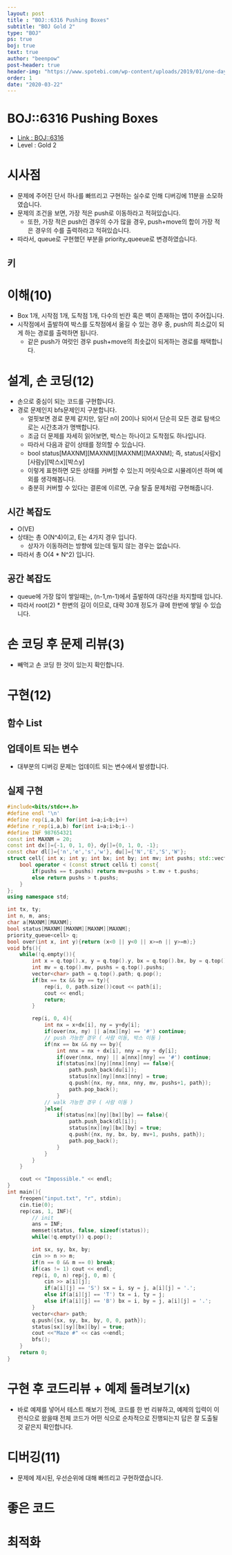 ```yaml
---
layout: post
title : "BOJ::6316 Pushing Boxes"
subtitle: "BOJ Gold 2"
type: "BOJ"
ps: true
boj: true
text: true
author: "beenpow"
post-header: true
header-img: "https://www.spotebi.com/wp-content/uploads/2019/01/one-day-day-one-workout-motivation-spotebi.jpg"
order: 1
date: "2020-03-22"
---
```


# BOJ::6316 Pushing Boxes
- [Link : BOJ::6316](https://www.acmicpc.net/problem/6316)
- Level : Gold 2

# 시사점
- 문제에 주어진 단서 하나를 빠뜨리고 구현하는 실수로 인해 디버깅에 11분을 소모하였습니다.
- 문제의 조건을 보면, 가장 적은 push로 이동하라고 적혀있습니다.
  - 또한, 가장 적은 push인 경우의 수가 많을 경우, push+move의 합이 가장 적은 경우의 수를 출력하라고
    적혀있습니다.
- 따라서, queue로 구현했던 부분을 priority_queeue로 변경하였습니다.

## 키

# 이해(10)
- Box 1개, 시작점 1개, 도착점 1개, 다수의 빈칸 혹은 벽이 존재하는 맵이 주어집니다.
- 시작점에서 출발하여 박스를 도착점에서 옮길 수 있는 경우 중, push의 최소값이 되게 하는 경로를
  출력하면 됩니다.
  - 같은 push가 여럿인 경우 push+move의 최솟값이 되게하는 경로를 채택합니다.


# 설계, 손 코딩(12)
- 손으로 중심이 되는 코드를 구현합니다.
- 경로 문제인지 bfs문제인지 구분합니다.
  - 얼핏보면 경로 문제 같지만, 일단 n이 20이나 되어서 단순히 모든 경로 탐색으로는 시간초과가
    명백합니다.
  - 조금 더 문제를 자세히 읽어보면, 박스는 하나이고 도착점도 하나입니다.
  - 따라서 다음과 같이 상태를 정의할 수 있습니다.
  - bool status[MAXNM][MAXNM][MAXNM][MAXNM]; 즉, status[사람x][사람y][박스x][박스y]
  - 이렇게 표현하면 모든 상태를 커버할 수 있는지 머릿속으로 시뮬레이션 하며 예외를 생각해봅니다.
  - 충분히 커버할 수 있다는 결론에 이르면, 구슬 탈출 문제처럼 구현해줍니다.

## 시간 복잡도
- O(VE)
- 상태는 총 O(N^4)이고, E는 4가지 경우 입니다.
  - 상자가 이동하려는 방향에 있는데 밀지 않는 경우는 없습니다.
- 따라서 총 O(4 * N^2) 입니다.

## 공간 복잡도
- queue에 가장 많이 쌓일때는, (n-1,m-1)에서 출발하여 대각선을 차지할때 입니다.
- 따라서 root(2) *  한변의 길이 이므로, 대략 30개 정도가 큐에 한번에 쌓일 수 있습니다.

# 손 코딩 후 문제 리뷰(3)
- 빼먹고 손 코딩 한 것이 있는지 확인합니다.

# 구현(12)

## 함수 List 

## 업데이트 되는 변수
- 대부분의 디버깅 문제는 업데이트 되는 변수에서 발생합니다.

## 실제 구현 

```cpp
#include<bits/stdc++.h>
#define endl '\n'
#define rep(i,a,b) for(int i=a;i<b;i++)
#define r_rep(i,a,b) for(int i=a;i>b;i--)
#define INF 987654321
const int MAXNM = 20;
const int dx[]={-1, 0, 1, 0}, dy[]={0, 1, 0, -1};
const char dl[]={'n','e','s','w'}, du[]={'N','E','S','W'};
struct cell{ int x; int y; int bx; int by; int mv; int pushs; std::vector<char> path;
    bool operator < (const struct cell& t) const{
        if(pushs == t.pushs) return mv+pushs > t.mv + t.pushs;
        else return pushs > t.pushs;
    }
};
using namespace std;

int tx, ty;
int n, m, ans;
char a[MAXNM][MAXNM];
bool status[MAXNM][MAXNM][MAXNM][MAXNM];
priority_queue<cell> q;
bool over(int x, int y){return (x<0 || y<0 || x>=n || y>=m);}
void bfs(){
    while(!q.empty()){
        int x = q.top().x, y = q.top().y, bx = q.top().bx, by = q.top().by;
        int mv = q.top().mv, pushs = q.top().pushs;
        vector<char> path = q.top().path; q.pop();
        if(bx == tx && by == ty){
            rep(i, 0, path.size())cout << path[i];
            cout << endl;
            return;
        }

        rep(i, 0, 4){
            int nx = x+dx[i], ny = y+dy[i];
            if(over(nx, ny) || a[nx][ny] == '#') continue;
            // push 가능한 경우 ( 사람 이동, 박스 이동 )
            if(nx == bx && ny == by){
                int nnx = nx + dx[i], nny = ny + dy[i];
                if(over(nnx, nny) || a[nnx][nny] == '#') continue;
                if(status[nx][ny][nnx][nny] == false){
                    path.push_back(du[i]);
                    status[nx][ny][nnx][nny] = true;
                    q.push({nx, ny, nnx, nny, mv, pushs+1, path});
                    path.pop_back();
                }
            // walk 가능한 경우 ( 사람 이동 )
            }else{
                if(status[nx][ny][bx][by] == false){
                    path.push_back(dl[i]);
                    status[nx][ny][bx][by] = true;
                    q.push({nx, ny, bx, by, mv+1, pushs, path});
                    path.pop_back();
                }
            }
        }
    }

    cout << "Impossible." << endl;
}
int main(){
    freopen("input.txt", "r", stdin);
    cin.tie(0);
    rep(cas, 1, INF){
        // init
        ans = INF;
        memset(status, false, sizeof(status));
        while(!q.empty()) q.pop();

        int sx, sy, bx, by;
        cin >> n >> m;
        if(n == 0 && m == 0) break;
        if(cas != 1) cout << endl;
        rep(i, 0, n) rep(j, 0, m) {
            cin >> a[i][j];
            if(a[i][j] == 'S') sx = i, sy = j, a[i][j] = '.';
            else if(a[i][j] == 'T') tx = i, ty = j;
            else if(a[i][j] == 'B') bx = i, by = j, a[i][j] = '.';
        }
        vector<char> path;
        q.push({sx, sy, bx, by, 0, 0, path});
        status[sx][sy][bx][by] = true;
        cout <<"Maze #" << cas <<endl;
        bfs();
    }
    return 0;
}

```

# 구현 후 코드리뷰 + 예제 돌려보기(x)
- 바로 예제를 넣어서 테스트 해보기 전에, 코드를 한 번 리뷰하고, 예제의 입력이 이런식으로 왔을때
  전체 코드가 어떤 식으로 순차적으로 진행되는지 답은 잘 도출될 것 같은지 확인합니다.

# 디버깅(11)
- 문제에 제시된, 우선순위에 대해 빠뜨리고 구현하였습니다.

# 좋은 코드

# 최적화
